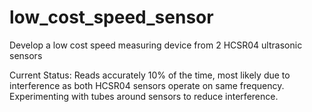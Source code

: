 # low_cost_speed_sensor
Develop a low cost speed measuring device from 2 HCSR04 ultrasonic sensors

Current Status:
Reads accurately 10% of the time, most likely due to interference as both HCSR04 sensors operate on same frequency.
Experimenting with tubes around sensors to reduce interference.

